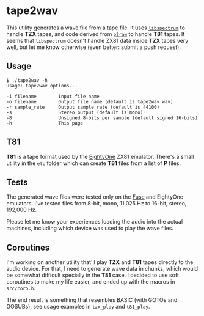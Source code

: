 # tape2wav

This utility generates a wave file from a tape file. It uses [`libspectrum`](http://fuse-emulator.sourceforge.net/libspectrum.php) to handle **TZX** tapes, and code derived from [`p2raw`](https://odemar.home.xs4all.nl/zx81/zx81.htm) to handle **T81** tapes. It seems that `libspectrum` doesn't handle ZX81 data inside **TZX** tapes very well, but let me know otherwise (even better: submit a push request).

## Usage

    $ ./tape2wav -h
    Usage: tape2wav options...

    -i filename        Input file name
    -o filename        Output file name (default is tape2wav.wav)
    -r sample_rate     Output sample rate (default is 44100)
    -s                 Stereo output (default is mono)
    -8                 Unsigned 8-bits per sample (default signed 16-bits)
    -h                 This page

## T81

**T81** is a tape format used by the [EightyOne](https://sourceforge.net/projects/eightyone-sinclair-emulator/) ZX81 emulator. There's a small utility in the `etc` folder which can create **T81** files from a list of **P** files.

## Tests

The generated wave files were tested only on the [Fuse](http://fuse-emulator.sourceforge.net/fuse.php) and EightyOne emulators. I've tested files from 8-bit, mono, 11,025 Hz to 16-bit, stereo, 192,000 Hz.

Please let me know your experiences loading the audio into the actual machines, including which device was used to play the wave files.

## Coroutines

I'm working on another utility that'll play **TZX** and **T81** tapes directly to the audio device. For that, I need to generate wave data in chunks, which would be somewhat difficult specially in the **T81** case. I decided to use soft coroutines to make my life easier, and ended up with the macros in `src/coro.h`.

The end result is something that resembles BASIC (with GOTOs and GOSUBs), see usage examples in `tzx_play` and `t81_play`.
